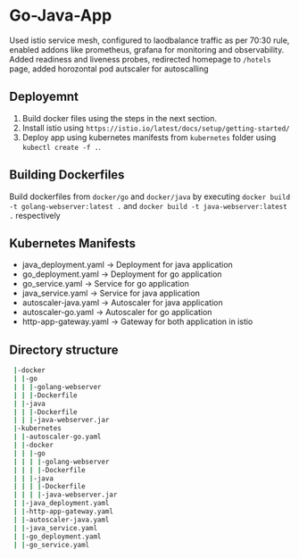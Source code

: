 # Go-Java-App

Used istio service mesh, configured to laodbalance traffic as per 70:30 rule, enabled addons like prometheus, grafana for monitoring and observability.
Added readiness and liveness probes, redirected homepage to ```/hotels``` page, added horozontal pod autscaler for autoscalling

## Deployemnt

1) Build docker files using the steps in the next section.
2) Install istio using ```https://istio.io/latest/docs/setup/getting-started/```
3) Deploy app using kubernetes manifests from ```kubernetes``` folder using ```kubectl create -f .```.


## Building Dockerfiles

Build dockerfiles from ```docker/go``` and ```docker/java``` by executing ```docker build -t golang-webserver:latest .``` and ```docker build -t java-webserver:latest .``` respectively

## Kubernetes Manifests

- java_deployment.yaml -> Deployment for java application
- go_deployment.yaml -> Deployment for go application
- go_service.yaml -> Service for go application
- java_service.yaml -> Service for java application
- autoscaler-java.yaml -> Autoscaler for java application
- autoscaler-go.yaml -> Autoscaler for go application
- http-app-gateway.yaml -> Gateway for both application in istio



## Directory structure


```bash
 |-docker
 | |-go
 | | |-golang-webserver
 | | |-Dockerfile
 | |-java
 | | |-Dockerfile
 | | |-java-webserver.jar
 |-kubernetes
 | |-autoscaler-go.yaml
 | |-docker
 | | |-go
 | | | |-golang-webserver
 | | | |-Dockerfile
 | | |-java
 | | | |-Dockerfile
 | | | |-java-webserver.jar
 | |-java_deployment.yaml
 | |-http-app-gateway.yaml
 | |-autoscaler-java.yaml
 | |-java_service.yaml
 | |-go_deployment.yaml
 | |-go_service.yaml
 ```



